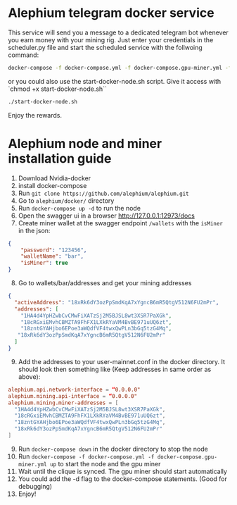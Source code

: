 # Alephium telegram docker service

This service will send you a message to a dedicated telegram bot whenever you earn money with your mining rig.
Just enter your credentials in the scheduler.py file and start the scheduled service with the follwoing command:

```bash
docker-compose -f docker-compose.yml -f docker-compose.gpu-miner.yml -f docker-compose.scheduler.yml up
```
or you could also use the start-docker-node.sh script. Give it access with `chmod +x start-docker-node.sh``

```bash
./start-docker-node.sh
```

Enjoy the rewards.

# Alephium node and miner installation guide

1. Download Nvidia-docker
2. install docker-compose
3. Run `git clone https://github.com/alephium/alephium.git`
4. Go to `alephium/docker/` directory
5. Run `docker-compose up -d` to run the node
6. Open the swagger ui in a browser http://127.0.0.1:12973/docs
7. Create miner wallet at the swagger endpoint `/wallets` with the `isMiner` in the json:
```json
{
    "password": "123456",
    "walletName": "bar",
    "isMiner": true
}
```
8. Go to wallets/bar/addresses and get your mining addresses
```json
{
  "activeAddress": "18xRk6dY3ozPpSmdKqA7xYgncB6mR5QtgV512N6FU2mPr",
  "addresses": [
    "1HA4d4YpHZwbCvCMwFiXATzSj2M5BJSL8wt3XSR7PaXGk",
    "18cRGxiEMvhCBMZTA9FhFX1LXkRYaVM4BvBE971uUQ6zt",
    "18zntGYAHjbo6EPoe3aWQdfVF4twxQwPLn3bGq5tzG4Mq",
   "18xRk6dY3ozPpSmdKqA7xYgncB6mR5QtgV512N6FU2mPr"
  ]
}
```
9. Add the addresses to your user-mainnet.conf in the docker directory. It should look then something like (Keep addresses in same order as above):
```conf
alephium.api.network-interface = “0.0.0.0"
alephium.mining.api-interface = “0.0.0.0"
alephium.mining.miner-addresses = [
  "1HA4d4YpHZwbCvCMwFiXATzSj2M5BJSL8wt3XSR7PaXGk",
  "18cRGxiEMvhCBMZTA9FhFX1LXkRYaVM4BvBE971uUQ6zt",
  "18zntGYAHjbo6EPoe3aWQdfVF4twxQwPLn3bGq5tzG4Mq",
  "18xRk6dY3ozPpSmdKqA7xYgncB6mR5QtgV512N6FU2mPr"
]
```
9. Run `docker-compose down` in the docker directory to stop the node
10. Run `docker-compose -f docker-compose.yml -f docker-compose.gpu-miner.yml up` to start the node and the gpu miner
11. Wait until the clique is synced. The gpu miner should start automatically
12. You could add the -d flag to the docker-compose statements. (Good for debugging)
13. Enjoy!